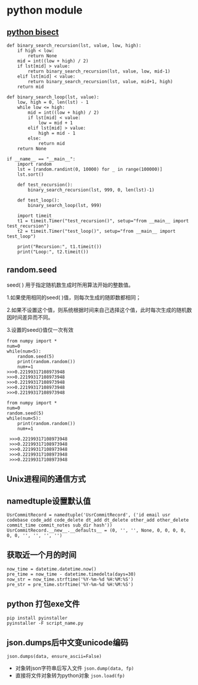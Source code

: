 # python module  

## [python bisect](http://kuanghy.github.io/2016/06/14/python-bisect)
```  
def binary_search_recursion(lst, value, low, high):
    if high < low:
        return None
    mid = int((low + high) / 2)
    if lst[mid] > value:
        return binary_search_recursion(lst, value, low, mid-1)
    elif lst[mid] < value:
        return binary_search_recursion(lst, value, mid+1, high)
    return mid

def binary_search_loop(lst, value):
    low, high = 0, len(lst) - 1
    while low <= high:
        mid = int((low + high) / 2)
        if lst[mid] < value:
            low = mid + 1
        elif lst[mid] > value:
            high = mid - 1
        else:
            return mid
    return None

if __name__ == "__main__":
    import random
    lst = [random.randint(0, 10000) for _ in range(100000)]
    lst.sort()

    def test_recursion():
        binary_search_recursion(lst, 999, 0, len(lst)-1)

    def test_loop():
        binary_search_loop(lst, 999)

    import timeit
    t1 = timeit.Timer("test_recursion()", setup="from __main__ import test_recursion")
    t2 = timeit.Timer("test_loop()", setup="from __main__ import test_loop")

    print("Recursion:", t1.timeit())
    print("Loop:", t2.timeit())

```

## random.seed  
seed( ) 用于指定随机数生成时所用算法开始的整数值。 

1.如果使用相同的seed( )值，则每次生成的随即数都相同； 

2.如果不设置这个值，则系统根据时间来自己选择这个值，此时每次生成的随机数因时间差异而不同。 

3.设置的seed()值仅一次有效  
```  
from numpy import *
num=0
while(num<5):
    random.seed(5)
    print(random.random())
    num+=1  
>>>0.22199317108973948  
>>>0.22199317108973948  
>>>0.22199317108973948  
>>>0.22199317108973948  
>>>0.22199317108973948  

```

```  
from numpy import *
num=0
random.seed(5)
while(num<5):
    print(random.random())
    num+=1
    
 >>>0.22199317108973948  
 >>>0.22199317108973948 
 >>>0.22199317108973948 
 >>>0.22199317108973948 
 >>>0.22199317108973948 
```  

## Unix进程间的通信方式  


## namedtuple设置默认值  
```  
UsrCommitRecord = namedtuple('UsrCommitRecord', ('id email usr codebase code_add code_delete dt_add dt_delete other_add other_delete commit_time commit_notes sub_dir hash'))
UsrCommitRecord.__new__.__defaults__ = (0, '', '', None, 0, 0, 0, 0, 0, 0, '', '', '', '')

```

## 获取近一个月的时间  
```  
now_time = datetime.datetime.now()
pre_time = now_time - datetime.timedelta(days=30)
now_str = now_time.strftime('%Y-%m-%d %H:%M:%S')
pre_str = pre_time.strftime('%Y-%m-%d %H:%M:%S')

```  

## python 打包exe文件  
```  
pip install pyinstaller  
pyinstaller -F script_name.py
```
## json.dumps后中文变unicode编码  
`json.dumps(data, ensure_ascii=False)`  
* 对象转json字符串后写入文件 `json.dump(data, fp)`  
* 直接将文件对象转为python对象 `json.load(fp)`

